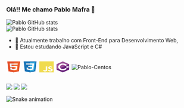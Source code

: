 ### Olá!! Me chamo Pablo Mafra 👋

![Pablo GitHub stats](https://github-readme-stats.vercel.app/api?username=PabloMafra&show_icons=true&theme=dracula&include_all_commits=true&count_private=true)
<br />
![Pablo GitHub stats](https://github-readme-stats.vercel.app/api/top-langs/?username=PabloMafra&layout=compact&langs_count=16&theme=dracula)


- 🔭 Atualmente trabalho com Front-End para Desenvolvimento Web,
- 🌱 Estou estudando JavaScript e C#

<div style="display: inline_block"><br>
  <img align="center" alt="Pablo-HTML" height="30" width="40" src="https://raw.githubusercontent.com/devicons/devicon/master/icons/html5/html5-original.svg">
  <img align="center" alt="Pablo-CSS" height="30" width="40" src="https://raw.githubusercontent.com/devicons/devicon/master/icons/css3/css3-original.svg">
  <img align="center" alt="Pablo-Js" height="30" width="40" src="https://raw.githubusercontent.com/devicons/devicon/master/icons/javascript/javascript-plain.svg">
  <img align="center" alt="Pablo-Csharp" height="30" width="40" src="https://raw.githubusercontent.com/devicons/devicon/master/icons/csharp/csharp-original.svg">
  <img align="center" alt="Pablo-Centos" height="30" width="40" src="https://cdn.jsdelivr.net/gh/devicons/devicon/icons/centos/centos-original.svg"/>

</div>
  
  ##
 
<div> 
  <a href="https://instagram.com/pablomafra_" target="_blank"><img src="https://img.shields.io/badge/-Instagram-%23E4405F?style=for-the-badge&logo=instagram&logoColor=white" target="_blank"></a>
  <a href = "mailto:pablomafra8@gmail.com"><img src="https://img.shields.io/badge/-Gmail-%23333?style=for-the-badge&logo=gmail&logoColor=red" target="_blank"></a>
  <a href="https://www.linkedin.com/in/pablomafra" target="_blank"><img src="https://img.shields.io/badge/-LinkedIn-%230077B5?style=for-the-badge&logo=linkedin&logoColor=white" target="_blank"></a>
</div>

![Snake animation](https://github.com/PabloMafra/PabloMafra/blob/output/github-contribution-grid-snake.svg)

